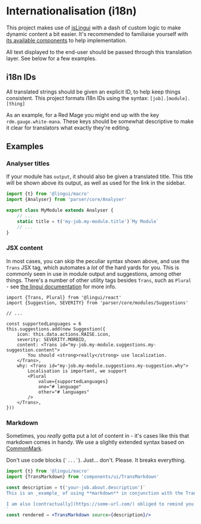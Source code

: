 # Internationalisation (i18n)

This project makes use of [jsLingui](https://github.com/lingui/js-lingui) with a dash of custom logic to make dynamic content a bit easier. It's recommended to familiaise yourself with [its available components](https://lingui.js.org/ref/react.html#components) to help implementation.

All text displayed to the end-user should be passed through this translation layer. See below for a few examples.

## i18n IDs

All translated strings should be given an explicit ID, to help keep things consistent. This project formats i18n IDs using the syntax: `[job].[module].[thing]`

As an example, for a Red Mage you might end up with the key `rdm.gauge.white-mana`. These
keys should be somewhat descriptive to make it clear for translators what exactly they're editing.

## Examples

### Analyser titles

If your module has `output`, it should also be given a translated title. This title will be shown above its output, as well as used for the link in the sidebar.

```typescript
import {t} from '@lingui/macro'
import {Analyser} from 'parser/core/Analyser'

export class MyModule extends Analyser {
	// ...
	static title = t('my-job.my-module.title')`My Module`
	// ...
}
```

### JSX content

In most cases, you can skip the peculiar syntax shown above, and use the `Trans` JSX tag, which automates a _lot_ of the hard yards for you. This is commonly seen in use in module output and suggestions, among other things. There's a number of other utility tags besides `Trans`, such as `Plural` - see [the lingui documentation](https://lingui.js.org/ref/react.html#components) for more info.

```tsx
import {Trans, Plural} from '@lingui/react'
import {Suggestion, SEVERITY} from 'parser/core/modules/Suggestions'

// ...

const supportedLanguages = 6
this.suggestions.add(new Suggestion({
	icon: this.data.actions.RAISE.icon,
	severity: SEVERITY.MORBID,
	content: <Trans id="my-job.my-module.suggestions.my-suggestion.content">
		You should <strong>really</strong> use localization.
	</Trans>,
	why: <Trans id="my-job.my-module.suggestions.my-suggestion.why">
		Localisation is important, we support
		<Plural
			value={supportedLanguages}
			one="# language"
			other="# languages"
		/>
	</Trans>,
}))
```

### Markdown

Sometimes, you _really_ gotta put a lot of content in - it's cases like this that markdown comes in handy. We use a slightly extended syntax based on [CommonMark](https://commonmark.org/).

Don't use code blocks (`` `...` ``). Just... don't. Please. It breaks everything.

```jsx
import {t} from '@lingui/macro'
import {TransMarkdown} from 'components/ui/TransMarkdown'

const description = t('your-job.about.description')`
This is an _example_ of using **markdown** in conjunction with the TransMarkdown component.

I am also [contractually](https://some-url.com/) obliged to remind you to Ruin III everything.
`
const rendered = <TransMarkdown source={description}/>
```
